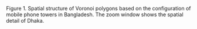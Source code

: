 Figure 1. Spatial structure of Voronoi polygons based on the configuration of mobile phone towers in Bangladesh. The zoom window shows the spatial detail of Dhaka.



